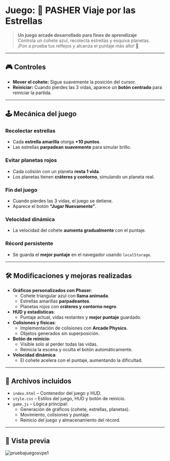 # Juego: 🚀 PASHER Viaje por las Estrellas

> **Un juego arcade desarrollado para fines de aprendizaje**  
> Controla un cohete azul, recolecta estrellas y esquiva planetas.  
> ¡Pon a prueba tus reflejos y alcanza el puntaje más alto! 🌌

---

## 🎮 **Controles**

- **Mover el cohete:** Sigue suavemente la posición del cursor.  
- **Reiniciar:** Cuando pierdes las 3 vidas, aparece un **botón centrado** para reiniciar la partida.  

---

## 🕹️ **Mecánica del juego**

### **Recolectar estrellas**
- Cada **estrella amarilla** otorga **+10 puntos**.  
- Las estrellas **parpadean suavemente** para simular brillo.  

### **Evitar planetas rojos**
- Cada colisión con un planeta **resta 1 vida**.  
- Los planetas tienen **cráteres y contorno**, simulando un planeta real.  

### **Fin del juego**
- Cuando pierdes las 3 vidas, el juego se detiene.  
- Aparece el botón **“Jugar Nuevamente”**.  

### **Velocidad dinámica**
- La velocidad del cohete **aumenta gradualmente** con el puntaje.  

### **Récord persistente**
- Se guarda el **mejor puntaje** en el navegador usando `localStorage`.  

---

## 🛠️ **Modificaciones y mejoras realizadas**

- **Gráficos personalizados con Phaser**:
  - Cohete triangular azul con **llama animada**.
  - Estrellas amarillas **parpadeantes**.
  - Planetas rojos con **cráteres y contorno negro**.
- **HUD y estadísticas**:
  - Puntaje actual, vidas restantes y **mejor puntaje** guardado.
- **Colisiones y físicas**:
  - Implementación de colisiones con **Arcade Physics**.
  - Objetos generados sin superposición.
- **Botón de reinicio**:
  - Visible solo al perder todas las vidas.
  - Reinicia la escena y oculta el botón automáticamente.
- **Velocidad dinámica**:
  - El cohete acelera con el puntaje, aumentando la dificultad.  

---

## 📁 **Archivos incluidos**

- `index.html` – Contenedor del juego y HUD.  
- `style.css` – Estilos del juego, HUD y botón de reinicio.  
- `game.js` – Lógica principal:
  - Generación de gráficos (cohete, estrellas, planetas).
  - Movimiento, colisiones y puntaje.
  - Reinicio del juego y almacenamiento del récord.  

---

## 📸 **Vista previa**
![pruebajuegosvpe1](https://github.com/user-attachments/assets/5b7fc575-91e1-4c15-9379-a85f1f248745)


